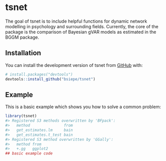 
<!-- README.md is generated from README.Rmd. Please edit that file -->

# tsnet

<!-- badges: start -->
<!-- badges: end -->

The goal of tsnet is to include helpful functions for dynamic network
modelling in psychology and surrounding fields. Currently, the core of
the package is the comparison of Bayesian gVAR models as estimated in
the BGGM package.

## Installation

You can install the development version of tsnet from
[GitHub](https://github.com/) with:

``` r
# install.packages("devtools")
devtools::install_github("bsiepe/tsnet")
```

## Example

This is a basic example which shows you how to solve a common problem:

``` r
library(tsnet)
#> Registered S3 methods overwritten by 'BFpack':
#>   method               from
#>   get_estimates.lm     bain
#>   get_estimates.t_test bain
#> Registered S3 method overwritten by 'GGally':
#>   method from   
#>   +.gg   ggplot2
## basic example code
```
